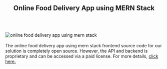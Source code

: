 <h2 style="text-align:center">Online Food Delivery App using MERN Stack</h2><br/><br/>

![online food delivery app using mern stack](https://admin.ninjascode.com/wp-content/uploads/2025/repoImages/martha/25.webp) <br/><br/>The online food delivery app using mern stack frontend source code for our solution is completely open source. However, the API and backend is proprietary and can be accessed via a paid license. For more details, <a href="https://enatega.com/?utm_source=github&utm_medium=repo&utm_campaign=martha-online-food-delivery-app-using-mern-stack" target="_blank">click here.</a>
